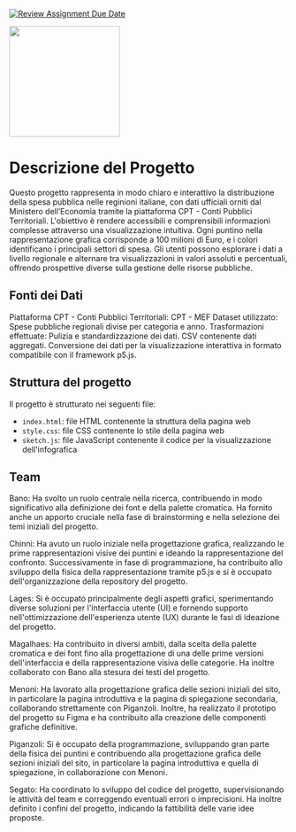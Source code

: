 [![Review Assignment Due Date](https://classroom.github.com/assets/deadline-readme-button-22041afd0340ce965d47ae6ef1cefeee28c7c493a6346c4f15d667ab976d596c.svg)](https://classroom.github.com/a/7-MKnzKQ)

<img src="https://www.polimi.it/_assets/4b51f00386267395f41e0940abbcd656/Images/logo.svg" width="200"/>

# Descrizione del Progetto
Questo progetto rappresenta in modo chiaro e interattivo la distribuzione della spesa pubblica nelle reginioni italiane, con dati ufficiali orniti dal Ministero dell’Economia tramite la piattaforma CPT - Conti Pubblici Territoriali. L'obiettivo è rendere accessibili e comprensibili informazioni complesse attraverso una visualizzazione intuitiva.
Ogni puntino nella rappresentazione grafica corrisponde a 100 milioni di Euro, e i colori identificano i principali settori di spesa. Gli utenti possono esplorare i dati a livello regionale e alternare tra visualizzazioni in valori assoluti e percentuali, offrendo prospettive diverse sulla gestione delle risorse pubbliche.

## Fonti dei Dati
Piattaforma CPT - Conti Pubblici Territoriali: CPT - MEF
Dataset utilizzato: Spese pubbliche regionali divise per categoria e anno.
Trasformazioni effettuate: Pulizia e standardizzazione dei dati.
CSV contenente dati aggregati.
Conversione dei dati per la visualizzazione interattiva in formato compatibile con il framework p5.js.

## Struttura del progetto
Il progetto è strutturato nei seguenti file:
- `index.html`: file HTML contenente la struttura della pagina web
- `style.css`: file CSS contenente lo stile della pagina web
- `sketch.js`: file JavaScript contenente il codice per la visualizzazione dell'infografica

## Team
Bano: Ha svolto un ruolo centrale nella ricerca, contribuendo in modo significativo alla definizione dei font e della palette cromatica. Ha fornito anche un apporto cruciale nella fase di brainstorming e nella selezione dei temi iniziali del progetto.

Chinni: Ha avuto un ruolo iniziale nella progettazione grafica, realizzando le prime rappresentazioni visive dei puntini e ideando la rappresentazione del confronto. Successivamente in fase di programmazione, ha contribuito allo sviluppo della fisica della rappresentazione tramite p5.js e si è occupato dell'organizzazione della repository del progetto.

Lages: Si è occupato principalmente degli aspetti grafici, sperimentando diverse soluzioni per l'interfaccia utente (UI) e fornendo supporto nell'ottimizzazione dell'esperienza utente (UX) durante le fasi di ideazione del progetto.

Magalhaes: Ha contribuito in diversi ambiti, dalla scelta della palette cromatica e dei font fino alla progettazione di una delle prime versioni dell'interfaccia e della rappresentazione visiva delle categorie. Ha inoltre collaborato con Bano alla stesura dei testi del progetto.

Menoni: Ha lavorato alla progettazione grafica delle sezioni iniziali del sito, in particolare la pagina introduttiva e la pagina di spiegazione secondaria, collaborando strettamente con Piganzoli. Inoltre, ha realizzato il prototipo del progetto su Figma e ha contribuito alla creazione delle componenti grafiche definitive.

Piganzoli: Si è occupato della programmazione, sviluppando gran parte della fisica dei puntini e contribuendo alla progettazione grafica delle sezioni iniziali del sito, in particolare la pagina introduttiva e quella di spiegazione, in collaborazione con Menoni.

Segato: Ha coordinato lo sviluppo del codice del progetto, supervisionando le attività del team e correggendo eventuali errori o imprecisioni. Ha inoltre definito i confini del progetto, indicando la fattibilità delle varie idee proposte.
